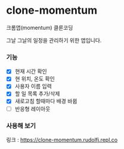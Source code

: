 # clone-momentum
크롬앱(momentum) 클론코딩

그날 그날의 일정을 관리하기 위한 앱입니다.

### 기능
- [x] 현재 시간 확인
- [x] 현 위치, 온도 확인
- [x] 사용자 이름 입력
- [x] 할 일 목록 추가/삭제
- [x] 새로고침 할때마다 배경 바뀜
- [ ] 반응형 레이아웃

### 사용해 보기
링크 : https://clone-momentum.rudolfj.repl.co
